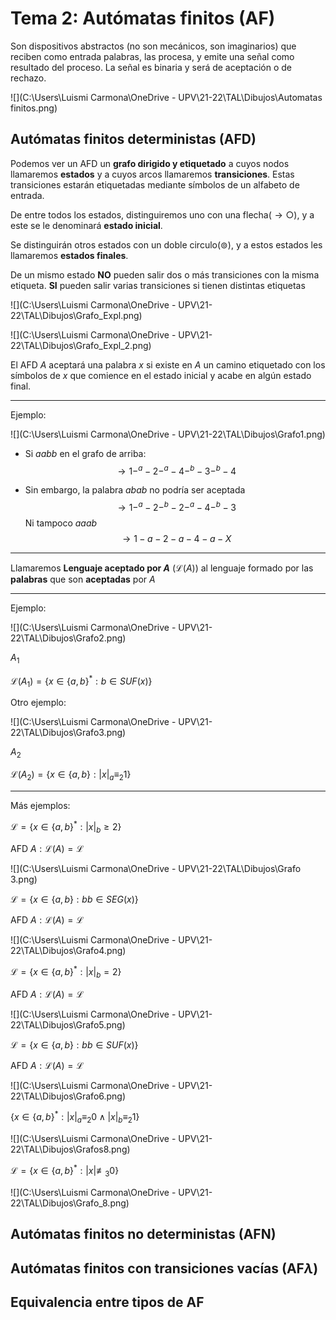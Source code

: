 # Tema 2: Autómatas finitos (AF)

Son dispositivos abstractos (no son mecánicos, son imaginarios) que reciben como entrada palabras, las procesa, y emite una señal como resultado del proceso. La señal es binaria y será de aceptación o de rechazo.

![](C:\Users\Luismi Carmona\OneDrive - UPV\21-22\TAL\Dibujos\Automatas finitos.png)

## Autómatas finitos deterministas (AFD)

Podemos ver un AFD un **grafo dirigido y etiquetado** a cuyos nodos llamaremos **estados** y a cuyos arcos llamaremos **transiciones**. Estas transiciones estarán etiquetadas mediante símbolos de un alfabeto de entrada.

De entre todos los estados, distinguiremos uno con una flecha($\rightarrow \bigcirc$), y a este se le denominará **estado inicial**.

Se distinguirán otros estados con un doble circulo($\circledcirc$), y a estos estados les llamaremos **estados finales**.

De un mismo estado **NO** pueden salir dos o más transiciones con la misma etiqueta. **SI** pueden salir varias transiciones si tienen distintas etiquetas

![](C:\Users\Luismi Carmona\OneDrive - UPV\21-22\TAL\Dibujos\Grafo_Expl.png)

![](C:\Users\Luismi Carmona\OneDrive - UPV\21-22\TAL\Dibujos\Grafo_Expl_2.png)

El AFD *A* aceptará una palabra *x* si existe en *A* un camino etiquetado con los símbolos de *x* que comience en el estado inicial y acabe en algún estado final.

---

Ejemplo:

![](C:\Users\Luismi Carmona\OneDrive - UPV\21-22\TAL\Dibujos\Grafo1.png)

* Si *aabb* en el grafo de arriba:
  $$
  \rightarrow1 -^a - 2-^a-4-^b-3-^b-4
  $$

* Sin embargo, la palabra *abab* no podría ser aceptada
  $$
  \rightarrow1-^a-2-^b-2-^a-4-^b-3
  $$
  Ni tampoco *aaab*
  $$
  \rightarrow1-a-2-a-4-a-X
  $$

---

Llamaremos **Lenguaje aceptado por *A*** ($\mathcal{L}(A)$) al lenguaje formado por las **palabras** que son **aceptadas** por *A*

---

Ejemplo:

![](C:\Users\Luismi Carmona\OneDrive - UPV\21-22\TAL\Dibujos\Grafo2.png)

$A_1$

$\mathcal{L}(A_1)=\{x\in\{a,b\}^*:b\in SUF(x)\}$



Otro ejemplo:

![](C:\Users\Luismi Carmona\OneDrive - UPV\21-22\TAL\Dibujos\Grafo3.png)

$A_2$

$\mathcal{L}(A_2)=\{x\in\{a,b\}:|x|_a \equiv_2 1\}$

---

Más ejemplos:

$\mathcal{L}=\{x\in\{a,b\}^*:|x|_b \geq 2\}$

$\text{AFD } A:\mathcal{L}(A)=\mathcal{L}$

![](C:\Users\Luismi Carmona\OneDrive - UPV\21-22\TAL\Dibujos\Grafo 3.png)



$\mathcal{L}=\{x\in\{a,b\}:bb\in SEG(x)\}$

$\text{AFD } A:\mathcal{L}(A)=\mathcal{L}$

![](C:\Users\Luismi Carmona\OneDrive - UPV\21-22\TAL\Dibujos\Grafo4.png)



$\mathcal{L}=\{x\in\{a,b\}^*:|x|_b = 2\}$

$\text{AFD } A:\mathcal{L}(A)=\mathcal{L}$

![](C:\Users\Luismi Carmona\OneDrive - UPV\21-22\TAL\Dibujos\Grafo5.png)



$\mathcal{L}=\{x\in\{a,b\}:bb\in SUF(x)\}$

$\text{AFD } A:\mathcal{L}(A)=\mathcal{L}$

![](C:\Users\Luismi Carmona\OneDrive - UPV\21-22\TAL\Dibujos\Grafo6.png)



$\{x\in\{a,b\}^* : |x|_a \equiv_2 0 \wedge |x|_b \equiv_2 1\}$

![](C:\Users\Luismi Carmona\OneDrive - UPV\21-22\TAL\Dibujos\Grafos8.png)



$\mathcal{L}=\{x\in\{a,b\}^*:|x|\not \equiv _3 0\}$

![](C:\Users\Luismi Carmona\OneDrive - UPV\21-22\TAL\Dibujos\Grafo_8.png)

## Autómatas finitos no deterministas (AFN)

## Autómatas finitos con transiciones vacías (AF$\lambda$)

## Equivalencia entre tipos de AF



